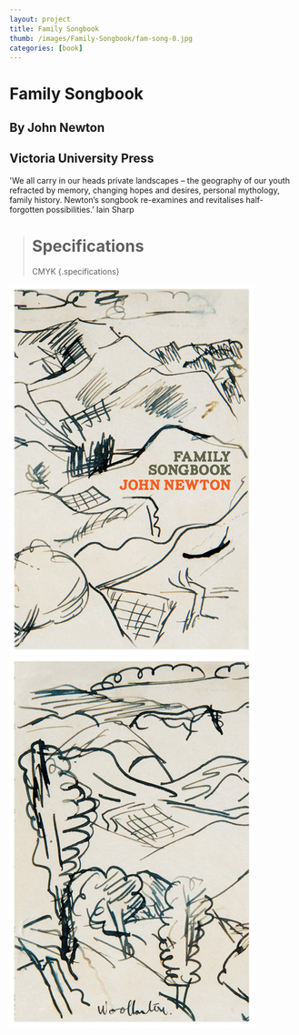```yaml
---
layout: project
title: Family Songbook
thumb: /images/Family-Songbook/fam-song-0.jpg
categories: [book]
---
```


# Family Songbook 

## By John Newton
## Victoria University Press
 

'We all carry in our heads private landscapes – the geography of our youth refracted by memory, changing hopes and desires, personal mythology, family history. Newton’s songbook re-examines and revitalises half-forgotten possibilities.’
Iain Sharp

> # Specifications
> CMYK
{.specifications}

![](/images/Family-Songbook/fam-song-1.jpg)
![](/images/Family-Songbook/fam-song-2.jpg)

